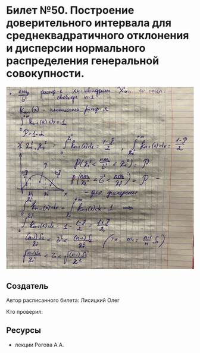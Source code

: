# Билет №50. Построение доверительного интервала для среднеквадратичного отклонения и дисперсии нормального распределения генеральной совокупности.
![](./graph5.png)
## Создатель

Автор расписанного билета: Лисицкий Олег

Кто проверил:


## Ресурсы
- лекции Рогова А.А.
